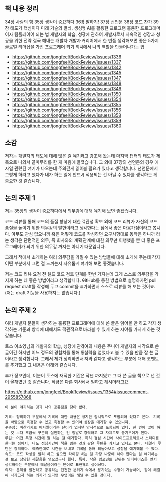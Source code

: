 ## 책 내용 정리

34장 사람의 힘
35장 생각이 중요하다
36장 말하기!
37장 선언문
38장 코드 찬가
39장 태도가 핵심이다
미래 기술의 열쇠, 생성형 AI를 활용한 프로그램
훌륭한 프로그래머이자 팀플레이어 되는 법
개발자의 학습, 성장에 관하여
개발자로서 지속적인 성장과 성공을 위한 전략
결국 해내는 개발자
개발자 커리어에서 한 번쯤 생각해보면 좋은 5가지
글로벌 리더십을 가진 프로그래머 되기
회사에서 나의 역할을 만들어나가는 법

- https://github.com/jongfeel/BookReview/issues/1336
- https://github.com/jongfeel/BookReview/issues/1337
- https://github.com/jongfeel/BookReview/issues/1342
- https://github.com/jongfeel/BookReview/issues/1345
- https://github.com/jongfeel/BookReview/issues/1347
- https://github.com/jongfeel/BookReview/issues/1348
- https://github.com/jongfeel/BookReview/issues/1349
- https://github.com/jongfeel/BookReview/issues/1350
- https://github.com/jongfeel/BookReview/issues/1354
- https://github.com/jongfeel/BookReview/issues/1355
- https://github.com/jongfeel/BookReview/issues/1356
- https://github.com/jongfeel/BookReview/issues/1358
- https://github.com/jongfeel/BookReview/issues/1359
- https://github.com/jongfeel/BookReview/issues/1360


## 소감

저자는 개발자의 태도에 대해 많은 걸 얘기하고 강조해 왔는데 마지막 챕터의 태도가 제목으로 나와서 끝마무리를 한 게 마음에 들었습니다.
그 외에 37장의 선언문의 경우 애자일 관련된 얘기가 나오는데 주의깊게 읽어볼 필요가 있다고 생각합니다. 선언문에서 그렇게 하라고 했다가 내가 하는 일에 반드시 적용되는 건 아닐 수 있다를 생각하는 게 중요한 것 같습니다.

## 논의 주제 1

저는 35장의 생각이 중요하다에서 의무감에 대해 얘기해 보면 좋겠습니다.

코드 리뷰를 통해 코드의 품질 향상에 대한 객관성 확보 외에
코드 리뷰가 자신의 코드 품질을 높이기 위한 의무감의 발현이라고 생각한다는 점에서 좋은 마음가짐이라고 봅니다.
아무도 관심 없으니까 혹은 어떻게 코드를 작성하던 요구사항대로 동작은 하니까 라는 생각은
단편적인 의무, 즉 회사와의 계획 관계에 대한 의무만 이행했을 뿐
더 좋은 프로그래머가 되기 위한 의무감 까지는 아니기 때문입니다.

그래서 책에서 소개하는 여러 의무감을 가질 수 있는 방법들에 대해 소개해 주는데
각자 어떤 부분에서 그런 걸 느끼는지 자유롭게 얘기해 보면 좋겠습니다.

저는 코드 리뷰 요청 전 셀프 코드 검토 단계를 한번 가지는데
그게 스스로 의무감을 가지게 하는 데 좋은 방법이라고 생각합니다.
GitHub를 통한 방법으로 설명하자면 pull request draft를 작성해 두고 commit을 추가하면서 스스로 리뷰를 해 보는 것이죠.
(저는 draft 기능을 사용하지는 않습니다.)

## 논의 주제 2

여러 개발자 분들이 생각하는 훌륭한 프로그래머에 대해 쓴 글은 읽어볼 만 하고
각자 생각하는 기준과 방식에 대해서도 객관적으로 바라볼 수 있게 하는 시야를 가지게 하는 것 같습니다.

토스 이소영님의 개발자의 학습, 성장에 관하여의 내용은
주니어 개발자의 시각으로 쓴 글이긴 하지만 어느 정도의 경험치를 통해 통찰력을 얻었다고 볼 수 있을 만큼 잘 쓴 글이라고 생각합니다.
그래서 제가 정리하면서 저와 같다고 생각하는 부분에 대해 코멘트를 추가했고 그 내용은 아래와 같습니다. 

추가 정보인데, 이분이 토스에 재직한 기간은 작년 까지였고 그 때 쓴 글을 책으로 낸 것이 올해였던 것 같습니다.
직금은 다른 회사에서 일하고 계시더라고요.

https://github.com/jongfeel/BookReview/issues/1354#issuecomment-2955857868

```
이 분이 얘기하는 것과 나의 공통점을 찾아 봤다.

기록: 정의하기 부분에서 기록에 대한 내용은 없지만 암시적으로 포함되어 있다고 본다. 기록을 바탕으로 측정할 수 있고 측정할 수 있어야 성장을 얘기할 수 있으니까.
꾸준함: 마찬가지로 애자일이라는 단어가 없지만 암시적으로 포함되어 있다. 한 번에 많이 하는 것 보다 조금씩 꾸준히 실천하는 건 정말로 강력하고 그 자체로도 동기부여가 된다.
루틴: 어떤 특정 시간에 뭘 하는 걸 얘기한다. 특히 점심 시간에 사이드프로젝트나 스터디를 한다는 점에서, 나도 점심시간에 책을 읽는 것과 같은 루틴을 가지고 있다고 본다. 데일리 루틴은 강력하다. 예측한대로 시간을 보내고 기록을 통해 되돌아보고 성장을 얘기해볼 수 있다.
속도: 코드 작성을 빨리 하고 싶으면 타이핑 하는 걸 가장 나중에 해야 한다는 걸 얘기하는 걸 보고 상당한 깨달음을 얻으셨구나 했다. 특히, 작은 컴포넌트 단위는 인터페이스를 먼저 생각하라는 부분에서 깨달음이라는 단어로 표현하고 싶어졌다.
의지: 문제를 발견하고 공유하는 건전한 분위기 속에서 용기있는 수정이 가능하며, 같이 해결해 나가고자 하는 의지가 있다면 무엇이든 해낼 수 있을 것이다.
```